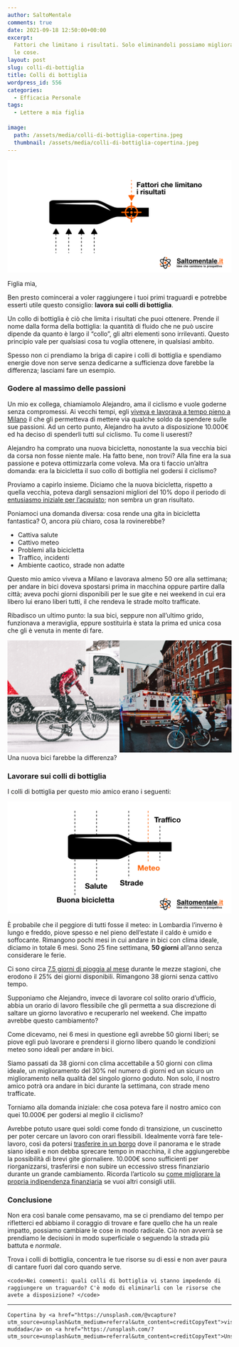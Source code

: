 ```yaml
---
author: SaltoMentale
comments: true
date: 2021-09-18 12:50:00+00:00
excerpt:
  Fattori che limitano i risultati. Solo eliminandoli possiamo migliorare davvero
  le cose.
layout: post
slug: colli-di-bottiglia
title: Colli di bottiglia
wordpress_id: 556
categories:
  - Efficacia Personale
tags:
  - Lettere a mia figlia

image:
  path: /assets/media/colli-di-bottiglia-copertina.jpeg
  thumbnail: /assets/media/colli-di-bottiglia-copertina.jpeg
---
```


![](/assets/media/Colli-di-bottiglia-1.png)

Figlia mia,

Ben presto comincerai a voler raggiungere i tuoi primi traguardi e potrebbe esserti utile questo consiglio: **lavora sui colli di bottiglia**.

Un collo di bottiglia è ciò che limita i risultati che puoi ottenere. Prende il nome dalla forma della bottiglia: la quantità di fluido che ne può uscire dipende da quanto è largo il “collo”, gli altri elementi sono irrilevanti. Questo principio vale per qualsiasi cosa tu voglia ottenere, in qualsiasi ambito.

Spesso non ci prendiamo la briga di capire i colli di bottiglia e spendiamo energie dove non serve senza dedicarne a sufficienza dove farebbe la differenza; lasciami fare un esempio.

### Godere al massimo delle passioni

Un mio ex collega, chiamiamolo Alejandro, ama il ciclismo e vuole goderne senza compromessi. Ai vecchi tempi, egli [viveva e lavorava a tempo pieno a Milano](/quanto-costa-lavorare/) il che gli permetteva di mettere via qualche soldo da spendere sulle sue passioni. Ad un certo punto, Alejandro ha avuto a disposizione 10.000€ ed ha deciso di spenderli tutti sul ciclismo. Tu come li useresti?

Alejandro ha comprato una nuova bicicletta, nonostante la sua vecchia bici da corsa non fosse niente male. Ha fatto bene, non trovi? Alla fine era la sua passione e poteva ottimizzarla come voleva. Ma ora ti faccio un’altra domanda: era la bicicletta il suo collo di bottiglia nel godersi il ciclismo?

Proviamo a capirlo insieme. Diciamo che la nuova bicicletta, rispetto a quella vecchia, poteva dargli sensazioni migliori del 10% dopo il periodo di [entusiasmo iniziale per l’acquisto](/adattamento-edonistico); non sembra un gran risultato.

Poniamoci una domanda diversa: cosa rende una gita in bicicletta fantastica? O, ancora più chiaro, cosa la rovinerebbe?

- Cattiva salute
- Cattivo meteo
- Problemi alla bicicletta
- Traffico, incidenti
- Ambiente caotico, strade non adatte

Questo mio amico viveva a Milano e lavorava almeno 50 ore alla settimana; per andare in bici doveva spostarsi prima in macchina oppure partire dalla città; aveva pochi giorni disponibili per le sue gite e nei weekend in cui era libero lui erano liberi tutti, il che rendeva le strade molto trafficate.

Ribadisco un ultimo punto: la sua bici, seppure non all’ultimo grido, funzionava a meraviglia, eppure sostituirla è stata la prima ed unica cosa che gli è venuta in mente di fare.

![](/assets/media/Colli-di-bottiglia-Bici.jpg)Una nuova bici farebbe la differenza?

### Lavorare sui colli di bottiglia

I colli di bottiglia per questo mio amico erano i seguenti:

![](/assets/media/Colli-di-bottiglia-Bici-schema.jpg)

È probabile che il peggiore di tutti fosse il meteo: in Lombardia l’inverno è lungo e freddo, piove spesso e nel pieno dell’estate il caldo è umido e soffocante. Rimangono pochi mesi in cui andare in bici con clima ideale, diciamo in totale 6 mesi. Sono 25 fine settimana, **50 giorni** all’anno senza considerare le ferie.

Ci sono circa [7.5 giorni di pioggia al mese](https://it.climate-data.org/europa/italia/lombardia/milano-1094/) durante le mezze stagioni, che erodono il 25% dei giorni disponibili. Rimangono 38 giorni senza cattivo tempo.

Supponiamo che Alejandro, invece di lavorare col solito orario d’ufficio, abbia un orario di lavoro flessibile che gli permetta a sua discrezione di saltare un giorno lavorativo e recuperarlo nel weekend. Che impatto avrebbe questo cambiamento?

Come dicevamo, nei 6 mesi in questione egli avrebbe 50 giorni liberi; se piove egli può lavorare e prendersi il giorno libero quando le condizioni meteo sono ideali per andare in bici.

Siamo passati da 38 giorni con clima accettabile a 50 giorni con clima ideale, un miglioramento del 30% nel numero di giorni ed un sicuro un miglioramento nella qualità del singolo giorno goduto. Non solo, il nostro amico potrà ora andare in bici durante la settimana, con strade meno trafficate.

Torniamo alla domanda iniziale: che cosa poteva fare il nostro amico con quei 10.000€ per godersi al meglio il ciclismo?

Avrebbe potuto usare quei soldi come fondo di transizione, un cuscinetto per poter cercare un lavoro con orari flessibili. Idealmente vorrà fare tele-lavoro, così da potersi [trasferire in un borgo](/vivere-in-un-borgo/) dove il panorama e le strade siano ideali e non debba sprecare tempo in macchina, il che aggiungerebbe la possibilità di brevi gite giornaliere. 10.000€ sono sufficienti per riorganizzarsi, trasferirsi e non subire un eccessivo stress finanziario durante un grande cambiamento. Ricorda l’articolo su [come migliorare la propria indipendenza finanziaria](/guida-indipendenza-finanziaria/) se vuoi altri consigli utili.

### Conclusione

Non era così banale come pensavamo, ma se ci prendiamo del tempo per rifletterci ed abbiamo il coraggio di trovare e fare quello che ha un reale impatto, possiamo cambiare le cose in modo radicale. Ciò non avverrà se prendiamo le decisioni in modo superficiale o seguendo la strada più battuta e _normale_.

Trova i colli di bottiglia, concentra le tue risorse su di essi e non aver paura di cantare fuori dal coro quando serve.

    <code>Nei commenti: quali colli di bottiglia vi stanno impedendo di raggiungere un traguardo? C'è modo di eliminarli con le risorse che avete a disposizione? </code>

---

    Copertina by <a href="https://unsplash.com/@vcapture?utm_source=unsplash&utm_medium=referral&utm_content=creditCopyText">viswanath muddada</a> on <a href="https://unsplash.com/?utm_source=unsplash&utm_medium=referral&utm_content=creditCopyText">Unsplash</a>
